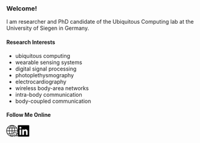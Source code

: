 ### Welcome!

I am researcher and PhD candidate of the Ubiquitous Computing lab at the University of Siegen in Germany.

#### Research Interests
- ubiquitous computing
- wearable sensing systems
- digital signal processing
- photoplethysmography
- electrocardiography
- wireless body-area networks
- intra-body communication
- body-coupled communication

#### Follow Me Online
<a href="https://ubicomp.eti.uni-siegen.de/home/team/fwolling.html.en" target="_blank"><img align="left" alt="Florian Wolling | University of Siegen" width="30px" height="30px" src="https://github.com/fwolling/fwolling/blob/main/img/internet.png" /></a>
<a href="https://www.linkedin.com/in/florian-wolling/" target="_blank"><img align="left" alt="Florian Wolling | LinkedIn" width="30px" height="30px" src="https://github.com/fwolling/fwolling/blob/main/img/linkedin.png" /></a>
